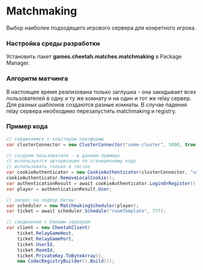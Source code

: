 # Matchmaking

Выбор наиболее подходящего игрового сервера для конретного игрока.

### Настройка среды разработки

Установить пакет **games.cheetah.matches.matchmaking** в Package Manager.

### Алгоритм матчинга

В настоящее время реализована только заглушка - она закидывает всех пользователей в одну и ту же комнату и на один и тот
же relay сервер. Для разных шаблонов создаются разные комнаты. В случае падения relay сервера необходимо перезапустить
matchmaking и registry.

### Пример кода

<!---
 Оригинал clients/Unity/Assets/Scripts/DocumentationExample.cs функция MatchmakingExample
-->

```csharp           
// соединяемся с кластером платформы
var clusterConnector = new ClusterConnector("some-cluster", 5000, true);

// создаем пользователя - в данном примере 
// используется авторизация по сгенеренному коду
// использовать только в тестах
var cookieAuthenticator = new CookieAuthenticator(clusterConnector, "user1");
cookieAuthenticator.RemoveLocalCookie();
var authenticationResult = await cookieAuthenticator.LoginOrRegister();
var player = authenticationResult.User;

// запрос на подбор битвы
var scheduler = new MatchmakingScheduler(player);
var ticket = await scheduler.Schedule("roomTemplate", 777);

// соединение с боевым сервером
var client = new CheetahClient(
    ticket.RelayGameHost,
    ticket.RelayGamePort,
    ticket.UserId,
    ticket.RoomId,
    ticket.PrivateKey.ToByteArray(),
    new CodecRegistryBuilder().Build());           
```
